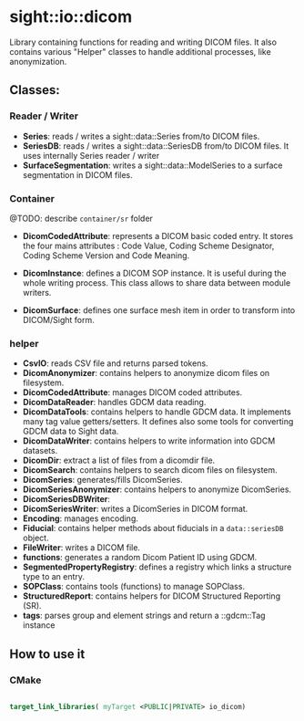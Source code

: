 # sight::io::dicom

Library containing functions for reading and writing DICOM files. It also contains various "Helper" classes to handle additional processes, like anonymization. 

## Classes:

### Reader / Writer

- **Series**: reads / writes a sight::data::Series from/to DICOM files.
- **SeriesDB**: reads / writes a sight::data::SeriesDB from/to DICOM files. It uses internally Series reader / writer
- **SurfaceSegmentation**: writes a sight::data::ModelSeries to a surface segmentation in DICOM files.

### Container

@TODO: describe `container/sr` folder 

- **DicomCodedAttribute**: represents a DICOM basic coded entry. 
  It stores the four mains attributes : Code Value, Coding Scheme Designator, Coding Scheme Version and Code Meaning.
  
- **DicomInstance**: defines a DICOM SOP instance. It is useful during the whole writing process.
  This class allows to share data between module writers.
  
- **DicomSurface**: defines one surface mesh item in order to transform into DICOM/Sight form.

### helper
- **CsvIO**:  reads CSV file and returns parsed tokens.
- **DicomAnonymizer**: contains helpers to anonymize dicom files on filesystem.
- **DicomCodedAttribute**: manages DICOM coded attributes.
- **DicomDataReader**: handles GDCM data reading.
- **DicomDataTools**: contains helpers to handle GDCM data.
  It implements many tag value getters/setters. 
  It defines also some tools for converting GDCM data to Sight data.
- **DicomDataWriter**: contains helpers to write information into GDCM datasets.
- **DicomDir**: extract a list of files from a dicomdir file.
- **DicomSearch**: contains helpers to search dicom files on filesystem.
- **DicomSeries**: generates/fills DicomSeries.
- **DicomSeriesAnonymizer**: contains helpers to anonymize DicomSeries.
- **DicomSeriesDBWriter**:
- **DicomSeriesWriter**: writes a DicomSeries in DICOM format.
- **Encoding**: manages encoding.
- **Fiducial**: contains helper methods about fiducials in a `data::seriesDB` object.
- **FileWriter**: writes a DICOM file.
- **functions**: generates a random Dicom Patient ID using GDCM.
- **SegmentedPropertyRegistry**: defines a registry which links a structure type to an entry.
- **SOPClass**: contains tools (functions) to manage SOPClass.
- **StructuredReport**: contains helpers for DICOM Structured Reporting (SR).
- **tags**: parses group and element strings and return a ::gdcm::Tag instance

## How to use it

### CMake

```cmake

target_link_libraries( myTarget <PUBLIC|PRIVATE> io_dicom)

```

